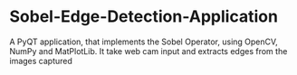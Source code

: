# Sobel-Edge-Detection-Application
A PyQT application, that implements the Sobel Operator, using OpenCV, NumPy and MatPlotLib. It take web cam input and extracts edges from the images captured
